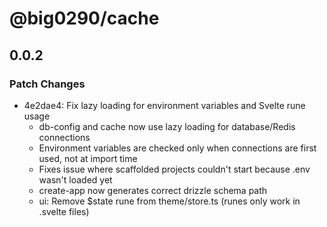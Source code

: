 # @big0290/cache

## 0.0.2

### Patch Changes

- 4e2dae4: Fix lazy loading for environment variables and Svelte rune usage
  - db-config and cache now use lazy loading for database/Redis connections
  - Environment variables are checked only when connections are first used, not at import time
  - Fixes issue where scaffolded projects couldn't start because .env wasn't loaded yet
  - create-app now generates correct drizzle schema path
  - ui: Remove $state rune from theme/store.ts (runes only work in .svelte files)
